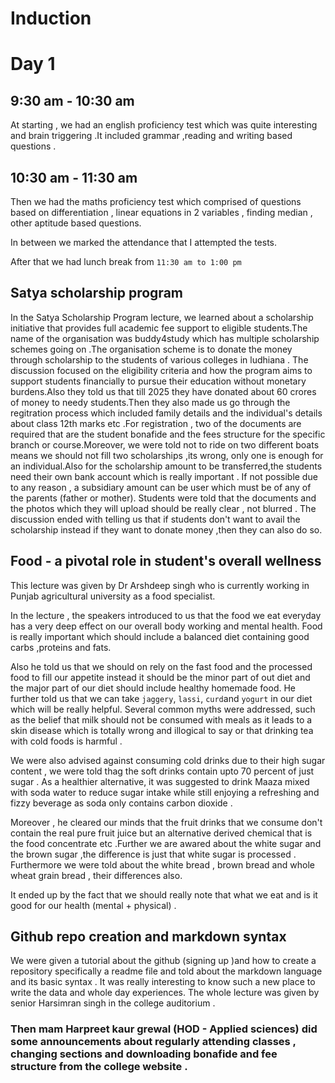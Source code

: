 # Induction
# Day 1 
## 9:30 am - 10:30 am
At starting , we had an english proficiency test which was quite interesting and brain triggering .It included grammar ,reading and writing based questions . 

## 10:30 am - 11:30 am
Then we had the maths proficiency test which comprised of questions based on differentiation , linear equations in 2 variables , finding median , other aptitude based questions. 


In between we marked the attendance that I attempted the tests.

After that we had lunch break from `11:30 am to 1:00 pm` 

## Satya scholarship program
In the Satya Scholarship Program lecture, we learned about a scholarship initiative that provides full academic fee support to eligible students.The name of the organisation was buddy4study which has multiple scholarship schemes going on .The organisation scheme is to donate the money through scholarship to the students of various colleges in ludhiana . The discussion focused on the eligibility criteria and how the program aims to support students financially to pursue their education without monetary burdens.Also they told us that till 2025 they have donated about 60 crores of money to needy students.Then they also made us go through the regitration process which included family details and the individual's details about class 12th marks etc .For registration , two of the documents are required that are the student bonafide and the fees structure for the specific branch or course.Moreover, we were told not to ride on two different boats means we should not fill two scholarships ,its wrong, only one is enough for an individual.Also for the scholarship amount to be transferred,the students need their own bank account which is really important . If not possible due to any reason , a subsidiary amount can be user which must be of any of the parents (father or mother). Students were told that the documents and the photos which they will upload should be really clear , not blurred . The discussion ended with telling us that if students don't want to avail the scholarship instead if they want to donate money ,then they can also do so.

## Food - a pivotal role in student's overall wellness
This lecture was given by Dr Arshdeep singh who is currently working in Punjab agricultural university as a food specialist.

In the lecture , the speakers introduced to us that the food we eat everyday has a very deep effect on our overall body working and mental health. Food is really important which should include a balanced diet containing good carbs ,proteins and fats.

Also he told us that we should on rely on the fast food and the processed food to fill our appetite instead it should be the minor part of out diet and the major part of our diet should include healthy homemade food. He further told us that we can take `jaggery`, `lassi`, `curd`and `yogurt` in our diet which will be really helpful. Several common myths were addressed, such as the belief that milk should not be consumed with meals as it leads to a skin disease which is totally wrong and illogical to say or that drinking tea with cold foods is harmful .

We were also advised against consuming cold drinks due to their high sugar content , we were told thag the soft drinks contain upto 70 percent of just sugar . As a healthier alternative, it was suggested to drink Maaza mixed with soda water to reduce sugar intake while still enjoying a refreshing and fizzy beverage as soda only contains carbon dioxide . 

Moreover , he cleared our minds that the fruit drinks that we consume don't contain the real pure fruit juice but an alternative derived chemical that is the food concentrate etc .Further we are awared about the white sugar and the brown sugar ,the difference is just that white sugar is processed . Furthermore we were told about the white bread , brown bread and whole wheat grain bread , their differences also. 

It ended up by the fact that we should really note that what we eat and is it good for our health (mental + physical) .


## Github repo creation and markdown syntax

We were given a tutorial about the github (signing up )and how to create a repository specifically a readme file and told about the markdown language and its basic syntax . It was really interesting to know such a new place to write the data and whole day experiences. The whole lecture was given by senior Harsimran singh in the college auditorium .

### Then mam Harpreet kaur grewal (HOD - Applied sciences) did some announcements about regularly attending classes , changing sections and downloading bonafide and fee structure from the college website .




